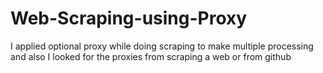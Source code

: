 # Web-Scraping-using-Proxy
I applied optional proxy while doing scraping to make multiple processing and also I looked for the proxies from scraping a web or from github 
